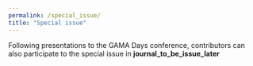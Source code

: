 ```yaml
---
permalink: /special_issue/
title: "Special issue"
---
```


Following presentations to the GAMA Days conference, contributors can also participate to the special issue in __journal_to_be_issue_later__ 
